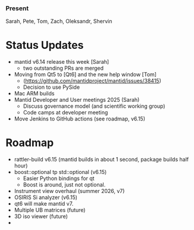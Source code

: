 ### Present
Sarah, Pete, Tom, Zach, Oleksandr, Shervin

# Status Updates
- mantid v6.14 release this week [Sarah]
   -  two outstanding PRs are merged 
- Moving from Qt5 to [Qt6] and the new help window [Tom]
  - (https://github.com/mantidproject/mantid/issues/38415)
  - Decision to use PySide
- Mac ARM builds
- Mantid Developer and User meetings 2025 (Sarah)
  - Discuss governance model (and scientific working group)
  - Code camps at developer meeting
- Move Jenkins to GitHub actions (see roadmap, v6.15)

# Roadmap
- rattler-build v6.15 (mantid builds in about 1 second, package builds half hour)
- boost::optional tp std::optional (v6.15)
   - Easier Python bindings for qt
   - Boost is around, just not optional.
- Instrument view overhaul (summer 2026, v7)
- OSIRIS Si analyzer (v6.15)
- qt6 will make mantid v7.
- Multiple UB matrices (future)
- 3D iso viewer (future)
- 
